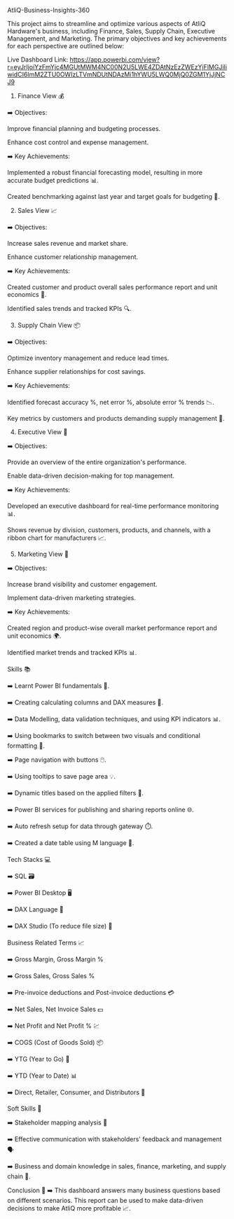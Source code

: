 AtliQ-Business-Insights-360

This project aims to streamline and optimize various aspects of AtliQ Hardware's business, including Finance, Sales, Supply Chain, Executive Management, and Marketing. The primary objectives and key achievements for each perspective are outlined below:

Live Dashboard Link: https://app.powerbi.com/view?r=eyJrIjoiYzFmYjc4MGUtMWM4NC00N2U5LWE4ZDAtNzEzZWEzYjFlMGJiIiwidCI6ImM2ZTU0OWIzLTVmNDUtNDAzMi1hYWU5LWQ0MjQ0ZGM1YjJjNCJ9

1) Finance View 💰

➡️ Objectives:

Improve financial planning and budgeting processes.

Enhance cost control and expense management.

➡️ Key Achievements:

Implemented a robust financial forecasting model, resulting in more accurate budget predictions 📊.

Created benchmarking against last year and target goals for budgeting 📅.

2) Sales View 📈
   
➡️ Objectives:

Increase sales revenue and market share.

Enhance customer relationship management.

➡️ Key Achievements:

Created customer and product overall sales performance report and unit economics 💼.

Identified sales trends and tracked KPIs 🔍.

3) Supply Chain View 📦
   
➡️ Objectives:

Optimize inventory management and reduce lead times.

Enhance supplier relationships for cost savings.

➡️ Key Achievements:

Identified forecast accuracy %, net error %, absolute error % trends 📉.

Key metrics by customers and products demanding supply management 🚚.

4) Executive View 👔
   
➡️ Objectives:

Provide an overview of the entire organization's performance.

Enable data-driven decision-making for top management.

➡️ Key Achievements:

Developed an executive dashboard for real-time performance monitoring 📊.

Shows revenue by division, customers, products, and channels, with a ribbon chart for manufacturers 📈.

5) Marketing View 📣
   
➡️ Objectives:

Increase brand visibility and customer engagement.

Implement data-driven marketing strategies.

➡️ Key Achievements:

Created region and product-wise overall market performance report and unit economics 🌍.

Identified market trends and tracked KPIs 📊.

Skills 📚

➡️ Learnt Power BI fundamentals 🧠.

➡️ Creating calculating columns and DAX measures 📐.

➡️ Data Modelling, data validation techniques, and using KPI indicators 📊.

➡️ Using bookmarks to switch between two visuals and conditional formatting 🎨.

➡️ Page navigation with buttons 🖱️.

➡️ Using tooltips to save page area 💡.

➡️ Dynamic titles based on the applied filters 🔄.

➡️ Power BI services for publishing and sharing reports online 🌐.

➡️ Auto refresh setup for data through gateway ⏱️.

➡️ Created a date table using M language 📅.

Tech Stacks 💻

➡️ SQL 🗃️

➡️ Power BI Desktop 🖥️

➡️ DAX Language 🔢

➡️ DAX Studio (To reduce file size) 📂

Business Related Terms 📈

➡️ Gross Margin, Gross Margin %

➡️ Gross Sales, Gross Sales %

➡️ Pre-invoice deductions and Post-invoice deductions 💳

➡️ Net Sales, Net Invoice Sales 💵

➡️ Net Profit and Net Profit % 💹

➡️ COGS (Cost of Goods Sold) 📦

➡️ YTG (Year to Go) 📅

➡️ YTD (Year to Date) 📊

➡️ Direct, Retailer, Consumer, and Distributors 🛒

Soft Skills 🤝

➡️ Stakeholder mapping analysis 📍

➡️ Effective communication with stakeholders' feedback and management 🗣️

➡️ Business and domain knowledge in sales, finance, marketing, and supply chain 🏢.

Conclusion 🎯
➡️ This dashboard answers many business questions based on different scenarios. This report can be used to make data-driven decisions to make AtliQ more profitable 📈.




